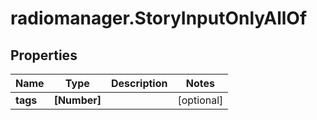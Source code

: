 # radiomanager.StoryInputOnlyAllOf

## Properties

Name | Type | Description | Notes
------------ | ------------- | ------------- | -------------
**tags** | **[Number]** |  | [optional] 


